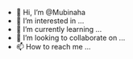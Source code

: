 












- 👋 Hi, I’m @Mubinaha
- 👀 I’m interested in ...
- 🌱 I’m currently learning ...
- 💞️ I’m looking to collaborate on ...
- 📫 How to reach me ...

<!---
Mubinaha/Mubinaha is a ✨ special ✨ repository because its `README.md` (this file) appears on your GitHub profile.
You can click the Preview link to take a look at your changes.
--->
